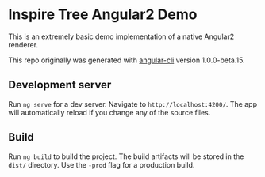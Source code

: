 # Inspire Tree Angular2 Demo

This is an extremely basic demo implementation of a native Angular2 renderer.

This repo originally was generated with [angular-cli](https://github.com/angular/angular-cli) version 1.0.0-beta.15.

## Development server

Run `ng serve` for a dev server. Navigate to `http://localhost:4200/`. The app will automatically reload if you change any of the source files.

## Build

Run `ng build` to build the project. The build artifacts will be stored in the `dist/` directory. Use the `-prod` flag for a production build.
